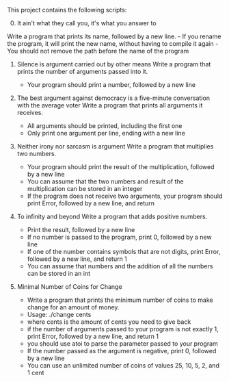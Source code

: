 This project contains the following scripts:

0. It ain't what they call you, it's what you answer to

Write a program that prints its name, followed by a new line.
	- If you rename the program, it will print the new name, without having to compile it again
	- You should not remove the path before the name of the program

1. Silence is argument carried out by other means
Write a program that prints the number of arguments passed into it.
	- Your program should print a number, followed by a new line

2. The best argument against democracy is a five-minute conversation with the average voter
Write a program that prints all arguments it receives.
	- All arguments should be printed, including the first one
	- Only print one argument per line, ending with a new line

3. Neither irony nor sarcasm is argument
Write a program that multiplies two numbers.
	- Your program should print the result of the multiplication, followed by a new line
	- You can assume that the two numbers and result of the multiplication can be stored in an integer
	- If the program does not receive two arguments, your program should print Error, followed by a new line, and return

4. To infinity and beyond
Write a program that adds positive numbers.
	- Print the result, followed by a new line
	- If no number is passed to the program, print 0, followed by a new line
	- If one of the number contains symbols that are not digits, print Error, followed by a new line, and return 1
	- You can assume that numbers and the addition of all the numbers can be stored in an int

5. Minimal Number of Coins for Change
	- Write a program that prints the minimum number of coins to make change for an amount of money.
	- Usage: ./change cents
	- where cents is the amount of cents you need to give back
	- if the number of arguments passed to your program is not exactly 1, print Error, followed by a new line, and return 1
	- you should use atoi to parse the parameter passed to your program
	- If the number passed as the argument is negative, print 0, followed by a new line
	- You can use an unlimited number of coins of values 25, 10, 5, 2, and 1 cent
